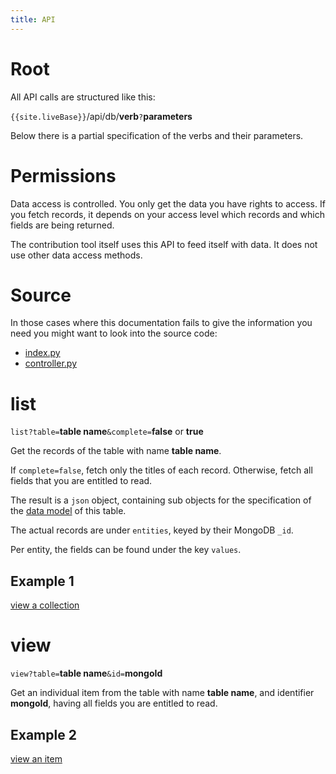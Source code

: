```yaml
---
title: API
---
```


Root
====

All API calls are structured like this:

`{{site.liveBase}}`/api/db/**verb**`?`**parameters**

Below there is a partial specification of the verbs and their parameters.

Permissions
===========

Data access is controlled. You only get the data you have rights to access. If
you fetch records, it depends on your access level which records and which
fields are being returned.

The contribution tool itself uses this API to feed itself with data. It does not
use other data access methods.

Source
======

In those cases where this documentation fails to give the information you need
you might want to look into the source code:

*   [index.py]({{site.serverBase}}/index.py)
*   [controller.py]({{site.serverBase}}/controllers/controller.py)

list
====

`list?table=`**table name**`&complete=`**false** or **true**

Get the records of the table with name **table name**.

If `complete=false`, fetch only the titles of each record. Otherwise, fetch all
fields that you are entitled to read.

The result is a `json` object, containing sub objects for the specification of
the [data model](Model) of this table.

The actual records are under `entities`, keyed by their MongoDB `_id`.

Per entity, the fields can be found under the key `values`.

Example 1
---------

[view a collection]({{site.liveBase}}/api/db/list?table=contrib&complete=true)

view
====

`view?table=`**table name**`&id=`**mongoId**

Get an individual item from the table with name **table name**, and identifier
**mongoId**, having all fields you are entitled to read.

Example 2
---------

[view an item]({{site.liveBase}}/api/db/view?table=contrib&id=595426cf2179c0309da90f0e)

